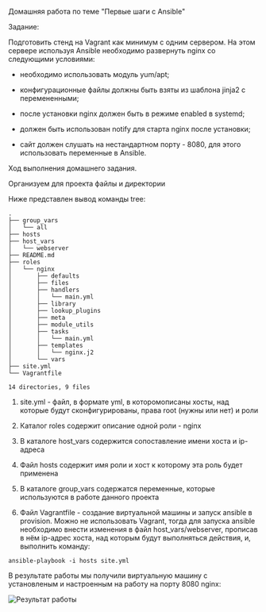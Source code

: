 Домашняя работа по теме "Первые шаги с Ansible"

Задание:

Подготовить стенд на Vagrant как минимум с одним сервером. На этом сервере используя Ansible необходимо развернуть nginx со следующими условиями:

- необходимо использовать модуль yum/apt;
 
- конфигурационные файлы должны быть взяты из шаблона jinja2 с перемененными;

- после установки nginx должен быть в режиме enabled в systemd;

- должен быть использован notify для старта nginx после установки;

- сайт должен слушать на нестандартном порту - 8080, для этого использовать переменные в Ansible.



Ход выполнения домашнего задания.

Организуем для проекта файлы и директории

Ниже представлен вывод команды tree:

```
.
├── group_vars
│   └── all
├── hosts
├── host_vars
│   └── webserver
├── README.md
├── roles
│   └── nginx
│       ├── defaults
│       ├── files
│       ├── handlers
│       │   └── main.yml
│       ├── library
│       ├── lookup_plugins
│       ├── meta
│       ├── module_utils
│       ├── tasks
│       │   └── main.yml
│       ├── templates
│       │   └── nginx.j2
│       └── vars
├── site.yml
└── Vagrantfile

14 directories, 9 files
```
1. site.yml - файл, в формате yml, в которомописаны хосты, над которые будут сконфигурированы, права root (нужны или нет) и роли

2. Каталог roles содержит описание одной роли - nginx

3. В каталоге host_vars содержится сопоставление имени хоста и ip-адреса

4. Файл hosts содержит имя роли и хост к которому эта роль будет применена

5. В каталоге group_vars содержатся переменные, которые используются в работе данного проекта

6. Файл Vagrantfile - создание виртуальной машины и запуск ansible в provision. Можно не использовать Vagrant, тогда для запуска ansible необходимо внести изменения в файл host_vars/webserver, прописав в нём ip-адрес хоста, над которым будут выполняться действия, и, выполнить команду:
```
ansible-playbook -i hosts site.yml
```

В результате работы мы получили виртуальную машину с установленым и настроенным на работу на порту 8080 nginx:

![Результат работы](https://github.com/DmitryV81/HW11_system_boot/blob/main/boot_method_1.JPG)
